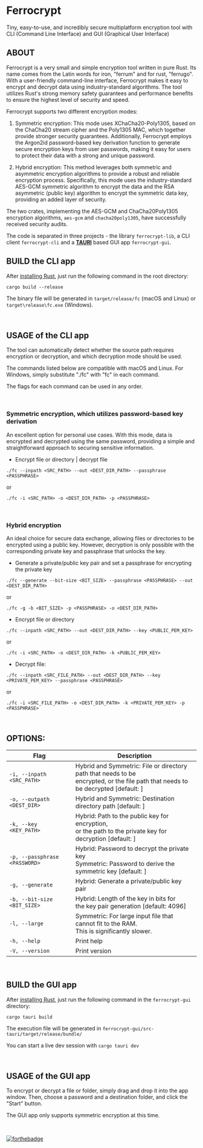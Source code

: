 # Ferrocrypt

Tiny, easy-to-use, and incredibly secure multiplatform encryption tool with CLI (Command Line Interface) 
and GUI (Graphical User Interface)

## ABOUT

Ferrocrypt is a very small and simple encryption tool written in pure Rust.
Its name comes from the Latin words for iron, "ferrum" and for rust, "ferrugo".
With a user-friendly command-line interface, Ferrocrypt makes it easy
to encrypt and decrypt data using industry-standard algorithms.
The tool utilizes Rust's strong memory safety guarantees and performance benefits
to ensure the highest level of security and speed.

Ferrocrypt supports two different encryption modes:

1. Symmetric encryption: This mode uses XChaCha20-Poly1305, based on the ChaCha20 stream cipher 
   and the Poly1305 MAC, which together provide stronger security guarantees.
   Additionally, Ferrocrypt employs the Argon2id password-based key derivation function 
   to generate secure encryption keys from user passwords,
   making it easy for users to protect their data with a strong and unique password.

2. Hybrid encryption: This method leverages both symmetric and asymmetric encryption algorithms
   to provide a robust and reliable encryption process.
   Specifically, this mode uses the industry-standard AES-GCM symmetric algorithm to encrypt the data
   and the RSA asymmetric (public key) algorithm to encrypt the symmetric data key,
   providing an added layer of security.

The two crates, implementing the AES-GCM and ChaCha20Poly1305 encryption algorithms,
`aes-gcm` and `chacha20poly1305`, have successfully received security audits.

The code is separated in three projects - the library `ferrocrypt-lib`, a CLI client `ferrocrypt-cli` 
and a [**TAURI**](https://tauri.app/) based GUI app `ferrocrypt-gui`.

## BUILD the CLI app

After [installing Rust](https://www.rust-lang.org/learn/get-started), 
just run the following command in the root directory:

```cargo build --release```

The binary file will be generated in `target/release/fc` (macOS and Linux)
or `target\release\fc.exe` (Windows).

<br/>

## USAGE of the CLI app

The tool can automatically detect whether the source path requires
encryption or decryption, and which decryption mode should be used.

The commands listed below are compatible with macOS and Linux.
For Windows, simply substitute "./fc" with "fc" in each command.

The flags for each command can be used in any order.

<br/>

### Symmetric encryption, which utilizes password-based key derivation

An excellent option for personal use cases. With this mode, data is encrypted
and decrypted using the same password, providing a simple and straightforward
approach to securing sensitive information.

- Encrypt file or directory | decrypt file

`./fc --inpath <SRC_PATH> --out <DEST_DIR_PATH> --passphrase <PASSPHRASE>`

or

`./fc -i <SRC_PATH> -o <DEST_DIR_PATH> -p <PASSPHRASE>`

<br/>

### Hybrid encryption

An ideal choice for secure data exchange, allowing files or directories
to be encrypted using a public key. However, decryption is only possible
with the corresponding private key and passphrase that unlocks the key.

- Generate a private/public key pair and set a passphrase for encrypting the private key

`./fc --generate --bit-size <BIT_SIZE> --passphrase <PASSPHRASE> --out <DEST_DIR_PATH>`

or

`./fc -g -b <BIT_SIZE> -p <PASSPHRASE> -o <DEST_DIR_PATH>`

- Encrypt file or directory

`./fc --inpath <SRC_PATH> --out <DEST_DIR_PATH> --key <PUBLIC_PEM_KEY>`

or

`./fc -i <SRC_PATH> -o <DEST_DIR_PATH> -k <PUBLIC_PEM_KEY>`

- Decrypt file:

`./fc --inpath <SRC_FILE_PATH> --out <DEST_DIR_PATH> --key <PRIVATE_PEM_KEY> --passphrase <PASSPHRASE>`

or

`./fc -i <SRC_FILE_PATH> -o <DEST_DIR_PATH> -k <PRIVATE_PEM_KEY> -p <PASSPHRASE>`

<br/>

## OPTIONS:

| Flag                          | Description                                                                                                                           |
|-------------------------------|---------------------------------------------------------------------------------------------------------------------------------------|
| `-i, --inpath <SRC_PATH>`     | Hybrid and Symmetric: File or directory path that needs to be <br/>encrypted, or the file path that needs to be decrypted [default: ] |
| `-o, --outpath <DEST_DIR>`    | Hybrid and Symmetric: Destination directory path [default: ]                                                                          |                                                                             
| `-k, --key <KEY_PATH>`        | Hybrid: Path to the public key for encryption, <br/>or the path to the private key for decryption [default: ]                         |                                                         
| `-p, --passphrase <PASSWORD>` | Hybrid: Password to decrypt the private key <br/>Symmetric: Password to derive the symmetric key [default: ]                          |
| `-g, --generate`              | Hybrid: Generate a private/public key pair                                                                                            |                                                                                                 
| `-b, --bit-size <BIT_SIZE>`   | Hybrid: Length of the key in bits for <br/>the key pair generation [default: 4096]                                                    |                                                                          
| `-l, --large`                 | Symmetric: For large input file that cannot fit to the RAM. <br/>This is significantly slower.                                        |                                                                       
| `-h, --help`                  | Print help                                                                                                                            |                                                                                                                                   
| `-V, --version`               | Print version                                                                                                                         |                                                                                                                             |

<br/>

## BUILD the GUI app

After [installing Rust](https://www.rust-lang.org/learn/get-started),
just run the following command in the `ferrocrypt-gui` directory:

```cargo tauri build```

The execution file will be generated in `ferrocrypt-gui/src-tauri/target/release/bundle/`

You can start a live dev session with ```cargo tauri dev```

<br/>

## USAGE of the GUI app

To encrypt or decrypt a file or folder, simply drag and drop it into the app window. 
Then, choose a password and a destination folder, and click the "Start" button.

The GUI app only supports symmetric encryption at this time.

<br/>

[![forthebadge](https://forthebadge.com/images/badges/made-with-rust.svg)](https://forthebadge.com)
